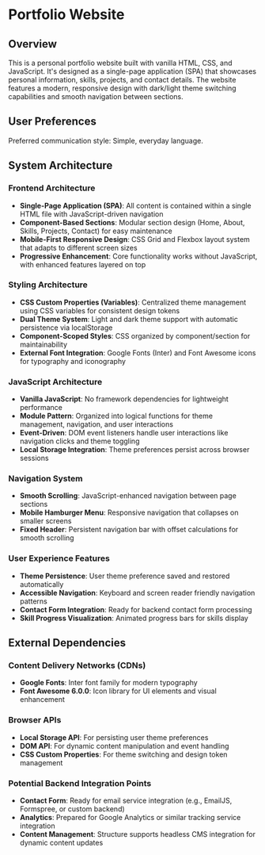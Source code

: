 # Portfolio Website

## Overview

This is a personal portfolio website built with vanilla HTML, CSS, and JavaScript. It's designed as a single-page application (SPA) that showcases personal information, skills, projects, and contact details. The website features a modern, responsive design with dark/light theme switching capabilities and smooth navigation between sections.

## User Preferences

Preferred communication style: Simple, everyday language.

## System Architecture

### Frontend Architecture
- **Single-Page Application (SPA)**: All content is contained within a single HTML file with JavaScript-driven navigation
- **Component-Based Sections**: Modular section design (Home, About, Skills, Projects, Contact) for easy maintenance
- **Mobile-First Responsive Design**: CSS Grid and Flexbox layout system that adapts to different screen sizes
- **Progressive Enhancement**: Core functionality works without JavaScript, with enhanced features layered on top

### Styling Architecture
- **CSS Custom Properties (Variables)**: Centralized theme management using CSS variables for consistent design tokens
- **Dual Theme System**: Light and dark theme support with automatic persistence via localStorage
- **Component-Scoped Styles**: CSS organized by component/section for maintainability
- **External Font Integration**: Google Fonts (Inter) and Font Awesome icons for typography and iconography

### JavaScript Architecture
- **Vanilla JavaScript**: No framework dependencies for lightweight performance
- **Module Pattern**: Organized into logical functions for theme management, navigation, and user interactions
- **Event-Driven**: DOM event listeners handle user interactions like navigation clicks and theme toggling
- **Local Storage Integration**: Theme preferences persist across browser sessions

### Navigation System
- **Smooth Scrolling**: JavaScript-enhanced navigation between page sections
- **Mobile Hamburger Menu**: Responsive navigation that collapses on smaller screens
- **Fixed Header**: Persistent navigation bar with offset calculations for smooth scrolling

### User Experience Features
- **Theme Persistence**: User theme preference saved and restored automatically
- **Accessible Navigation**: Keyboard and screen reader friendly navigation patterns
- **Contact Form Integration**: Ready for backend contact form processing
- **Skill Progress Visualization**: Animated progress bars for skills display

## External Dependencies

### Content Delivery Networks (CDNs)
- **Google Fonts**: Inter font family for modern typography
- **Font Awesome 6.0.0**: Icon library for UI elements and visual enhancement

### Browser APIs
- **Local Storage API**: For persisting user theme preferences
- **DOM API**: For dynamic content manipulation and event handling
- **CSS Custom Properties**: For theme switching and design token management

### Potential Backend Integration Points
- **Contact Form**: Ready for email service integration (e.g., EmailJS, Formspree, or custom backend)
- **Analytics**: Prepared for Google Analytics or similar tracking service integration
- **Content Management**: Structure supports headless CMS integration for dynamic content updates